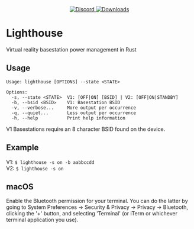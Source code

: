 <div align="center">
  <a href="https://discord.shaybox.com">
    <img alt="Discord" src="https://img.shields.io/discord/824865729445888041?color=404eed&label=Discord&logo=Discord&logoColor=FFFFFF">
  </a>
  <a href="https://github.com/shaybox/lighthouse/releases/latest">
    <img alt="Downloads" src="https://img.shields.io/github/downloads/shaybox/lighthouse/total?color=3fb950&label=Downloads&logo=github&logoColor=FFFFFF">
  </a>
</div>

# Lighthouse
Virtual reality basestation power management in Rust

## Usage

```
Usage: lighthouse [OPTIONS] --state <STATE>

Options:
  -s, --state <STATE>  V1: [OFF|ON] [BSID] | V2: [OFF|ON|STANDBY]
  -b, --bsid <BSID>    V1: Basestation BSID
  -v, --verbose...     More output per occurrence
  -q, --quiet...       Less output per occurrence
  -h, --help           Print help information
```
V1 Basestations require an 8 character BSID found on the device.

## Example
V1: `$ lighthouse -s on -b aabbccdd`  
V2: `$ lighthouse -s on`

## macOS
Enable the Bluetooth permission for your terminal. You can do the latter by going to System Preferences → Security & Privacy → Privacy → Bluetooth, clicking the '+' button, and selecting 'Terminal' (or iTerm or whichever terminal application you use).